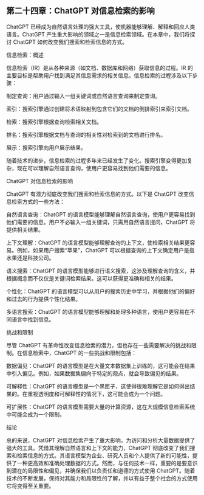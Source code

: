 ## 第二十四章：ChatGPT 对信息检索的影响

ChatGPT 已经成为自然语言处理的强大工具，使机器能够理解、解释和回应人类语言。ChatGPT 产生重大影响的领域之一是信息检索领域。在本章中，我们将探讨 ChatGPT 如何改变我们搜索和检索信息的方式。

信息检索：概述

信息检索（IR）是从各种来源（如文档、数据库和网络）获取信息的过程。IR 的主要目标是帮助用户找到满足其信息需求的相关信息。信息检索的过程涉及以下步骤：

制定查询：用户通过输入一组关键词或自然语言查询来制定查询。

索引：搜索引擎通过创建将术语映射到包含它们的文档的倒排索引来索引文档。

检索：搜索引擎根据查询检索相关文档。

排名：搜索引擎根据文档与查询的相关性对检索到的文档进行排名。

展示：搜索引擎向用户展示结果。

随着技术的进步，信息检索的过程多年来已经发生了变化。搜索引擎变得更加复杂，现在可以理解自然语言查询，使用户更容易找到他们需要的信息。

ChatGPT 对信息检索的影响

ChatGPT 有潜力彻底改变我们搜索和检索信息的方式。以下是 ChatGPT 改变信息检索方式的一些方法：

自然语言查询：ChatGPT 的语言模型能够理解自然语言查询，使用户更容易找到他们需要的信息。用户不必输入一组关键词，只需用自然语言提问，ChatGPT 将提供相关结果。

上下文理解：ChatGPT 的语言模型能够理解查询的上下文，使检索相关结果更容易。例如，如果用户搜索“苹果”，ChatGPT 可以根据查询的上下文确定用户是指水果还是科技公司。

语义搜索：ChatGPT 的语言模型能够进行语义搜索，这涉及理解查询的含义，并根据概念而不仅仅是关键词检索结果。这可以获得更准确和相关的结果。

个性化：ChatGPT 的语言模型可以从用户的搜索历史中学习，并根据他们的偏好和过去的行为提供个性化结果。

多语言搜索：ChatGPT 的语言模型能够理解和处理多种语言，使用户更容易在不同语言中找到信息。

挑战和限制

尽管 ChatGPT 有革命性改变信息检索的潜力，但也存在一些需要解决的挑战和限制。在信息检索中，ChatGPT 的一些挑战和限制包括：

数据偏见：ChatGPT 的语言模型是在大量文本数据集上训练的，这可能会在结果中引入偏见。例如，如果数据集偏向于特定的观点，就会导致偏见的结果。

可解释性：ChatGPT 的语言模型是一个黑匣子，这使得很难理解它是如何得出结果的。在重视透明度和可解释性的情况下，这可能会成为一个问题。

可扩展性：ChatGPT 的语言模型需要大量的计算资源，这在大规模信息检索系统中可能会成为一个限制。

结论

总的来说，ChatGPT 对信息检索产生了重大影响，为访问和分析大量数据提供了强大的工具。凭借其理解自然语言和上下文的能力，ChatGPT 彻底改变了我们搜索和检索信息的方式。其语言模型为企业、研究人员和个人提供了新的可能性，提供了一种更高效和准确处理数据的方式。然而，与任何技术一样，重要的是要意识到潜在的局限性和偏见，并确保我们以负责任和道德的方式使用 ChatGPT。随着技术的不断发展，保持对其能力和局限性的了解，并以有益于整个社会的方式使用它将变得至关重要。
